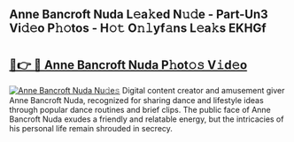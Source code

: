 ## Anne Bancroft Nuda L𝚎a𝚔ed N𝚞𝚍e - Part-Un3 Vi𝚍𝚎o P𝚑𝚘tos - H𝚘𝚝 O𝚗𝚕yf𝚊ns L𝚎a𝚔s EKHGf

# <h2><a href="http://kf7978.oniu.top/?m=Anne+Bancroft+Nuda">🔗👉 🔴 Anne Bancroft Nuda P𝚑ot𝚘𝚜 V𝚒d𝚎o</a></h2>

[![Anne Bancroft Nuda Nu𝚍e𝚜](https://i.imgur.com/0qMVB7G.gif)](http://kf7978.oniu.top/?m=Anne+Bancroft+Nuda)
Digital content creator and amusement giver Anne Bancroft Nuda, recognized for sharing dance and lifestyle ideas through popular dance routines and brief clips. The public face of Anne Bancroft Nuda exudes a friendly and relatable energy, but the intricacies of his personal life remain shrouded in secrecy.  
